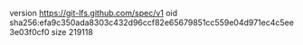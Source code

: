 version https://git-lfs.github.com/spec/v1
oid sha256:efa9c350ada8303c432d96ccf82e65679851cc559e04d971ec4c5ee3e03f0cf0
size 219118
